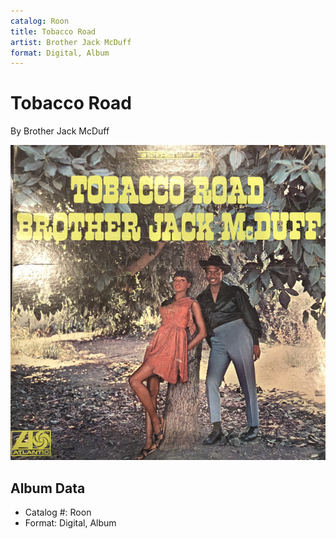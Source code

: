 ```yaml
---
catalog: Roon
title: Tobacco Road
artist: Brother Jack McDuff
format: Digital, Album
---
```


# Tobacco Road

By Brother Jack McDuff

![](../../assets/albumcovers/Brother_Jack_McDuff-Tobacco_Road.png)

## Album Data

- Catalog #: Roon
- Format: Digital, Album

